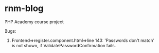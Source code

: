 # rnm-blog
PHP Academy course project

Bugs:
1. Frontend=>register.component.html=>line 143:
'Passwords don't match' is not shown, if ValidatePasswordConfirmation fails.

